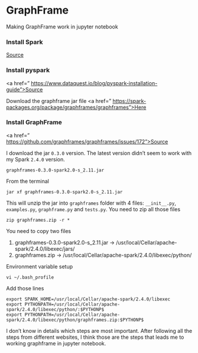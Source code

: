 # GraphFrame

Making GraphFrame work in jupyter notebook

### Install Spark 
<a href=“https://medium.freecodecamp.org/installing-scala-and-apache-spark-on-mac-os-837ae57d283f”>Source</a> 

### Install pyspark
<a href=” https://www.dataquest.io/blog/pyspark-installation-guide”>Source</a> 

Download the graphframe jar file <a href=” https://spark-packages.org/package/graphframes/graphframes”>Here</a> 

### Install GraphFrame 
<a href=” https://github.com/graphframes/graphframes/issues/172”>Source</a>

I download the jar `0.3.0` version. The latest version didn’t seem to work with my Spark `2.4.0` version. 

```
graphframes-0.3.0-spark2.0-s_2.11.jar
```
From the terminal 
```
jar xf graphframes-0.3.0-spark2.0-s_2.11.jar
```
This will unzip the jar into `graphframes` folder with 4 files: `__init__.py`, `examples.py`, `graphframe.py` and `tests.py`. 
You need to zip all those files 
```
zip graphframes.zip -r *
```
You need to copy two files 
1. graphframes-0.3.0-spark2.0-s_2.11.jar → /usr/local/Cellar/apache-spark/2.4.0/libexec/jars/ 
2. graphframes.zip → /usr/local/Cellar/apache-spark/2.4.0/libexec/python/ 

Environment variable setup 
```
vi ~/.bash_profile
```
Add those lines
```
export SPARK_HOME=/usr/local/Cellar/apache-spark/2.4.0/libexec
export PYTHONPATH=/usr/local/Cellar/apache-spark/2.4.0/libexec/python/:$PYTHONP$
export PYTHONPATH=/usr/local/Cellar/apache-spark/2.4.0/libexec/python/graphframes.zip:$PYTHONP$
```
I don’t know in details which steps are most important. After following all the steps from different websites, I think those are the steps that leads me to working graphframe in jupyter notebook. 

